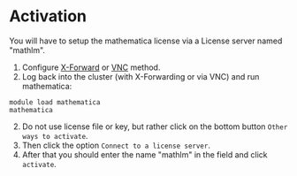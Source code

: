 # Activation
You will have to setup the mathematica license via a License server named "mathlm".

1. Configure [X-Forward](https://hpcc.ucr.edu/manuals_linux-basics_intro.html#how-to-get-access) or [VNC](https://hpcc.ucr.edu/manuals_linux-cluster_jobs.html#desktop-environments) method.
2. Log back into the cluster (with X-Forwarding or via VNC) and run mathematica:

```
module load mathematica
mathematica
```

2. Do not use license file or key, but rather click on the bottom button `Other ways to activate`.
3. Then click the option `Connect to a license server`.
4. After that you should enter the name "mathlm" in the field and click `activate`.

